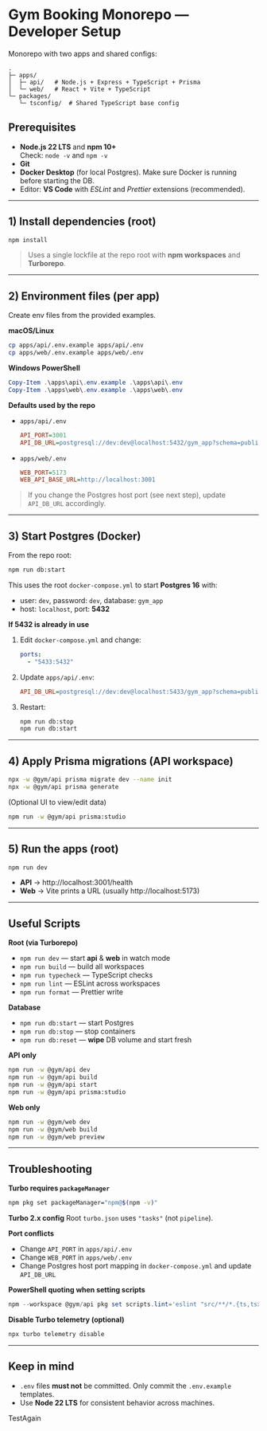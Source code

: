 # Gym Booking Monorepo — Developer Setup

Monorepo with two apps and shared configs:

```
.
├─ apps/
│  ├─ api/   # Node.js + Express + TypeScript + Prisma
│  └─ web/   # React + Vite + TypeScript
└─ packages/
   └─ tsconfig/  # Shared TypeScript base config
```

## Prerequisites
- **Node.js 22 LTS** and **npm 10+**  
  Check: `node -v` and `npm -v`
- **Git**
- **Docker Desktop** (for local Postgres). Make sure Docker is running before starting the DB.
- Editor: **VS Code** with _ESLint_ and _Prettier_ extensions (recommended).

---

## 1) Install dependencies (root)
```sh
npm install
```

> Uses a single lockfile at the repo root with **npm workspaces** and **Turborepo**.

---

## 2) Environment files (per app)

Create env files from the provided examples.

**macOS/Linux**
```sh
cp apps/api/.env.example apps/api/.env
cp apps/web/.env.example apps/web/.env
```

**Windows PowerShell**
```powershell
Copy-Item .\apps\api\.env.example .\apps\api\.env
Copy-Item .\apps\web\.env.example .\apps\web\.env
```

**Defaults used by the repo**
- `apps/api/.env`
  ```ini
  API_PORT=3001
  API_DB_URL=postgresql://dev:dev@localhost:5432/gym_app?schema=public
  ```
- `apps/web/.env`
  ```ini
  WEB_PORT=5173
  WEB_API_BASE_URL=http://localhost:3001
  ```

> If you change the Postgres host port (see next step), update `API_DB_URL` accordingly.

---

## 3) Start Postgres (Docker)

From the repo root:
```sh
npm run db:start
```
This uses the root `docker-compose.yml` to start **Postgres 16** with:
- user: `dev`, password: `dev`, database: `gym_app`
- host: `localhost`, port: **5432**

**If 5432 is already in use**
1. Edit `docker-compose.yml` and change:
   ```yaml
   ports:
     - "5433:5432"
   ```
2. Update `apps/api/.env`:
   ```ini
   API_DB_URL=postgresql://dev:dev@localhost:5433/gym_app?schema=public
   ```
3. Restart:
   ```sh
   npm run db:stop
   npm run db:start
   ```

---

## 4) Apply Prisma migrations (API workspace)

```sh
npx -w @gym/api prisma migrate dev --name init
npx -w @gym/api prisma generate
```

(Optional UI to view/edit data)
```sh
npm run -w @gym/api prisma:studio
```

---

## 5) Run the apps (root)

```sh
npm run dev
```
- **API** → http://localhost:3001/health  
- **Web** → Vite prints a URL (usually http://localhost:5173)

---

## Useful Scripts

**Root (via Turborepo)**
- `npm run dev` — start **api** & **web** in watch mode
- `npm run build` — build all workspaces
- `npm run typecheck` — TypeScript checks
- `npm run lint` — ESLint across workspaces
- `npm run format` — Prettier write

**Database**
- `npm run db:start` — start Postgres
- `npm run db:stop` — stop containers
- `npm run db:reset` — **wipe** DB volume and start fresh

**API only**
```sh
npm run -w @gym/api dev
npm run -w @gym/api build
npm run -w @gym/api start
npm run -w @gym/api prisma:studio
```

**Web only**
```sh
npm run -w @gym/web dev
npm run -w @gym/web build
npm run -w @gym/web preview
```

---

## Troubleshooting

**Turbo requires `packageManager`**
```sh
npm pkg set packageManager="npm@$(npm -v)"
```

**Turbo 2.x config**
Root `turbo.json` uses `"tasks"` (not `pipeline`).

**Port conflicts**
- Change `API_PORT` in `apps/api/.env`
- Change `WEB_PORT` in `apps/web/.env`
- Change Postgres host port mapping in `docker-compose.yml` and update `API_DB_URL`

**PowerShell quoting when setting scripts**
```powershell
npm --workspace @gym/api pkg set scripts.lint='eslint "src/**/*.{ts,tsx}"'
```

**Disable Turbo telemetry (optional)**
```sh
npx turbo telemetry disable
```

---

## Keep in mind
- `.env` files **must not** be committed. Only commit the `.env.example` templates.
- Use **Node 22 LTS** for consistent behavior across machines.


TestAgain